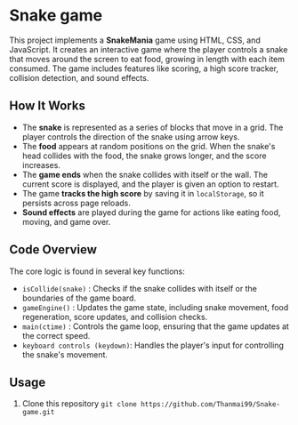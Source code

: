 # Snake game
This project implements a **SnakeMania** game using HTML, CSS, and JavaScript. It creates an interactive game where the player controls a snake that moves around the screen to eat food, growing in length with each item consumed. The game includes features like scoring, a high score tracker, collision detection, and sound effects.

## How It Works
- The **snake** is represented as a series of blocks that move in a grid. The player controls the direction of the snake using arrow keys.
- The **food** appears at random positions on the grid. When the snake's head collides with the food, the snake grows longer, and the score increases.
- The **game ends** when the snake collides with itself or the wall. The current score is displayed, and the player is given an option to restart.
- The game **tracks the high score** by saving it in `localStorage`, so it persists across page reloads.
- **Sound effects** are played during the game for actions like eating food, moving, and game over.

## Code Overview
The core logic is found in several key functions:

- `isCollide(snake)` : Checks if the snake collides with itself or the boundaries of the game board.
- `gameEngine()` : Updates the game state, including snake movement, food regeneration, score updates, and collision checks.
- `main(ctime)` : Controls the game loop, ensuring that the game updates at the correct speed.
- `keyboard controls (keydown)`: Handles the player's input for controlling the snake's movement.

## Usage
1. Clone this repository
   ```git clone https://github.com/Thanmai99/Snake-game.git```
